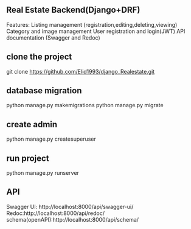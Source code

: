 ## Real Estate Backend(Django+DRF)
Features:
Listing management (registration,editing,deleting,viewing)
Category and image management
User registration and login(JWT)
API documentation (Swagger and Redoc)
## clone the project
git clone 
https://github.com/Elid1993/django_Realestate.git
## database migration
python manage.py makemigrations
python manage.py migrate
## create admin 
python manage.py createsuperuser
## run project
python manage.py runserver
## API
Swagger UI: http://localhost:8000/api/swagger-ui/
Redoc:http://localhost:8000/api/redoc/
schema(openAPI):http://localhost:8000/api/schema/

